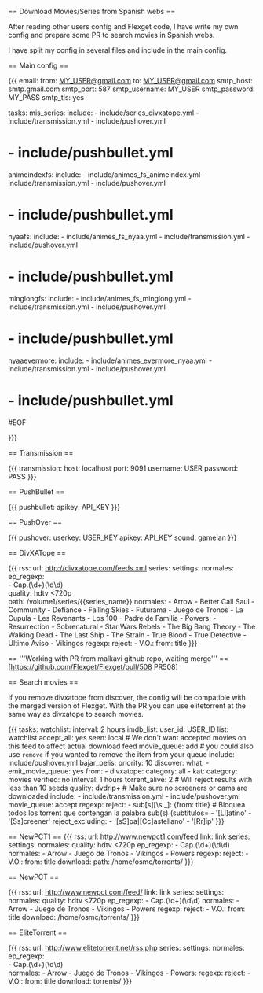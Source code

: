 == Download Movies/Series from Spanish webs ==

After reading other users config and Flexget code, I have write my own config and prepare some PR to search movies in Spanish webs.

I have split my config in several files and include in the main config.

== Main config ==


{{{
email:
  from: MY_USER@gmail.com
  to: MY_USER@gmail.com
  smtp_host: smtp.gmail.com
  smtp_port: 587
  smtp_username: MY_USER
  smtp_password: MY_PASS
  smtp_tls: yes

tasks:
  mis_series:
    include: 
      - include/series_divxatope.yml
      - include/transmission.yml
      - include/pushover.yml
#      - include/pushbullet.yml
  animeindexfs:
    include:
      - include/animes_fs_animeindex.yml
      - include/transmission.yml
      - include/pushover.yml
#      - include/pushbullet.yml
  nyaafs:
    include:
      - include/animes_fs_nyaa.yml
      - include/transmission.yml
      - include/pushover.yml
#      - include/pushbullet.yml
  minglongfs:
    include:
      - include/animes_fs_minglong.yml
      - include/transmission.yml
      - include/pushover.yml
#      - include/pushbullet.yml
  nyaaevermore:
    include:
      - include/animes_evermore_nyaa.yml
      - include/transmission.yml
      - include/pushover.yml
#      - include/pushbullet.yml
#EOF      

}}}

== Transmission ==


{{{
transmission:
  host: localhost
  port: 9091
  username: USER
  password: PASS
}}}

== PushBullet ==

{{{
pushbullet:
  apikey: API_KEY
}}}

== PushOver ==

{{{
pushover:
  userkey: USER_KEY
  apikey:  API_KEY
  sound: gamelan
}}}

== DivXATope ==


{{{
rss:
  url: http://divxatope.com/feeds.xml
series:
  settings:
    normales:
      ep_regexp:                           
        - Cap.(\d+)(\d\d)                      
      quality: hdtv <720p                  
      path: /volume1/series/{{series_name}}
  normales:
    - Arrow
    - Better Call Saul
    - Community
    - Defiance
    - Falling Skies
    - Futurama
    - Juego de Tronos
    - La Cupula
    - Les Revenants
    - Los 100
    - Padre de Familia
    - Powers:
    - Resurrection
    - Sobrenatural
    - Star Wars Rebels
    - The Big Bang Theory
    - The Walking Dead
    - The Last Ship
    - The Strain
    - True Blood
    - True Detective
    - Ultimo Aviso
    - Vikingos
regexp:
  reject:
    - V.O.:
        from: title
}}}

== '''Working with PR from malkavi github repo, waiting merge''' ==
[https://github.com/Flexget/Flexget/pull/508 PR508]

== Search movies ==

If you remove divxatope from discover, the config will be compatible with the merged version of Flexget.
With the PR you can use elitetorrent at the same way as divxatope to search movies.

{{{
tasks:
  watchlist:
    interval: 2 hours
    imdb_list:
      user_id: USER_ID
      list: watchlist
    accept_all: yes
    seen: local  # We don't want accepted movies on this feed to affect actual download feed
    movie_queue: add              # you could also use `remove` if you wanted to remove the item from your queue
    include: include/pushover.yml
  bajar_pelis:
    priority: 10
    discover:
      what:
        - emit_movie_queue: yes
      from:
        - divxatope:
            category: all
        - kat:
            category: movies
            verified: no
      interval: 1 hours
    torrent_alive: 2 # Will reject results with less than 10 seeds
    quality: dvdrip+ # Make sure no screeners or cams are downloaded
    include:
      - include/transmission.yml
      - include/pushover.yml
    movie_queue: accept
    regexp:
      reject:
        - sub[s][\s\._]: {from: title}  # Bloquea todos los torrent que contengan la palabra sub(s) (subtitulos=
        - '[Ll]atino'
        - '[Ss]creener'
      reject_excluding:
        - '[sS]pa|[Cc]astellano'
        - '[Rr]ip'
}}}

== NewPCT1 ==
{{{
rss:
  url: http://www.newpct1.com/feed
  link: link
series:
  settings:
    normales:
      quality: hdtv <720p
      ep_regexp:
        - Cap.(\d+)(\d\d)
  normales:
    - Arrow
    - Juego de Tronos
    - Vikingos
    - Powers
regexp:
  reject:
    - V.O.:
        from: title
download:
  path: /home/osmc/torrents/
}}}

== NewPCT ==

{{{
rss:
  url: http://www.newpct.com/feed/
  link: link
series:
  settings:
    normales:
      quality: hdtv <720p
      ep_regexp:
        - Cap.(\d+)(\d\d)
  normales:
    - Arrow
    - Juego de Tronos
    - Vikingos
    - Powers
regexp:
  reject:
    - V.O.:
        from: title
download: /home/osmc/torrents/
}}}

== EliteTorrent ==

{{{
rss:
  url: http://www.elitetorrent.net/rss.php
series:
  settings:
    normales:
      ep_regexp:                           
        - Cap.(\d+)(\d\d)                      
  normales:
    - Arrow
    - Juego de Tronos
    - Vikingos
    - Powers:
regexp:
  reject:
    - V.O.:
        from: title
download: torrents/
}}}